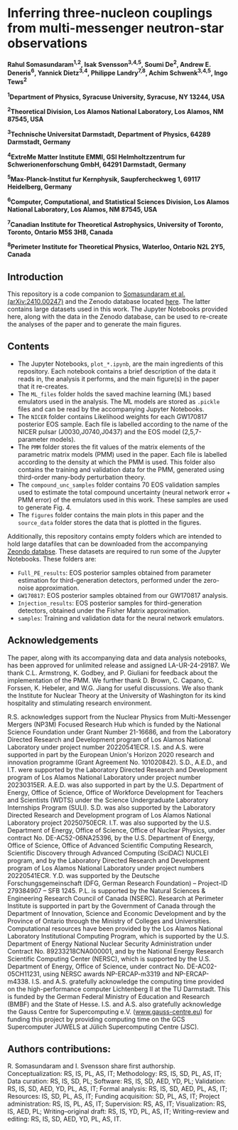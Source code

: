 # Inferring three-nucleon couplings from multi-messenger neutron-star observations

**Rahul Somasundaram<sup>1,2</sup>, Isak Svensson<sup>3,4,5</sup>, Soumi De<sup>2</sup>, Andrew E. Deneris<sup>6</sup>, Yannick Dietz<sup>3,4</sup>, Philippe Landry<sup>7,8</sup>, Achim Schwenk<sup>3,4,5</sup>, Ingo Tews<sup>2</sup>**

**<sup>1</sup>Department of Physics, Syracuse University, Syracuse, NY 13244, USA**

**<sup>2</sup>Theoretical Division, Los Alamos National Laboratory, Los Alamos, NM 87545, USA**

**<sup>3</sup>Technische Universitat Darmstadt, Department of Physics, 64289 Darmstadt, Germany**

**<sup>4</sup>ExtreMe Matter Institute EMMI, GSI Helmholtzzentrum fur Schwerionenforschung GmbH, 64291 Darmstadt, Germany**

**<sup>5</sup>Max-Planck-Institut fur Kernphysik, Saupfercheckweg 1, 69117 Heidelberg, Germany**

**<sup>6</sup>Computer, Computational, and Statistical Sciences Division, Los Alamos National Laboratory, Los Alamos, NM 87545, USA**

**<sup>7</sup>Canadian Institute for Theoretical Astrophysics, University of Toronto, Toronto, Ontario M5S 3H8, Canada**

**<sup>8</sup>Perimeter Institute for Theoretical Physics, Waterloo, Ontario N2L 2Y5, Canada**

## Introduction

This repository is a code companion to [Somasundaram et al. (arXiv:2410.00247)](https://arxiv.org/abs/2410.00247) and the Zenodo database located [here](https://doi.org/10.5281/zenodo.16878207). The latter contains large datasets used in this work. The Jupyter Notebooks provided here, along with the data in the Zenodo database, can be used to re-create the analyses of the paper and to generate the main figures.    

## Contents

 * The Jupyter Notebooks, `plot_*.ipynb`, are the main ingredients of this repository. Each notebook contains a brief description of the data it reads in, the analysis it performs, and the main figure(s) in the paper that it re-creates.
 * The `ML_files` folder holds the saved machine learning (ML) based emulators used in the analysis. The ML models are stored as `.pickle` files and can be read by the accompanying Jupyter Notebooks.
 * The `NICER` folder contains Likelihood weights for each GW170817 posterior EOS sample. Each file is labelled according to the name of the NICER pulsar (J0030,J0740,J0437) and the EOS model (2,5,7-parameter models).
 * The `PMM` folder stores the fit values of the matrix elements of the parametric matrix models (PMM) used in the paper. Each file is labelled according to the density at which the PMM is used. This folder also contains the training and validation data for the PMM, generated using third-order many-body perturbation theory.
 * The `compound_unc_samples` folder contains 70 EOS validation samples used to estimate the total compound uncertainty (neural network error + PMM error) of the emulators used in this work. These samples are used to generate Fig. 4.
 * The `figures` folder contains the main plots in this paper and the `source_data` folder stores the data that is plotted in the figures.

Additionally, this repository contains empty folders which are intended to hold large datafiles that can be downloaded from the accompanying [Zeondo databse](https://doi.org/10.5281/zenodo.16878207). These datasets are required to run some of the Jupyter Notebooks. These folders are:
 * `Full_PE_results`: EOS posterior samples obtained from parameter estimation for third-generation detectors, performed under the zero-noise approximation.
 * `GW170817`: EOS posterior samples obtained from our GW170817 analysis.
 * `Injection_results`: EOS posterior samples for third-generation detectors, obtained under the Fisher Matrix approximation.
 * `samples`: Training and validation data for the neural network emulators. 

## Acknowledgements

The paper, along with its accompanying data and data analysis notebooks, has been approved for unlimited release and assigned LA-UR-24-29187. We thank C.L. Armstrong, K. Godbey, and P. Giuliani for feedback about the implementation of the PMM. We further thank D. Brown, C. Capano, C. Forssen, K. Hebeler, and W.G. Jiang for useful discussions. We also thank the Institute for Nuclear Theory at the University of Washington for its kind hospitality and stimulating research environment.

R.S. acknowledges support from the Nuclear Physics from Multi-Messenger Mergers (NP3M) Focused Research Hub which is funded by the National Science Foundation under Grant Number 21-16686, and from the Laboratory Directed Research and Development program of Los Alamos National Laboratory under project number 20220541ECR.
I.S. and A.S. were supported in part by the European Union's Horizon 2020 research and innovation programme (Grant Agreement No. 101020842).
S.D., A.E.D., and I.T. were supported by the Laboratory Directed Research and Development program of Los Alamos National Laboratory under project number 20230315ER.
A.E.D. was also supported in part by the U.S. Department of Energy, Office of Science, Office of Workforce Development for Teachers and Scientists (WDTS) under the Science Undergraduate Laboratory Internships Program (SULI).
S.D. was also supported by the Laboratory Directed Research and Development program of Los Alamos National Laboratory project 20250750ECR.
I.T. was also supported by the U.S. Department of Energy, Office of Science, Office of Nuclear Physics, under contract No. DE-AC52-06NA25396, by the U.S. Department of Energy, Office of Science, Office of Advanced Scientific Computing Research, Scientific Discovery through Advanced Computing (SciDAC) NUCLEI program, and by the Laboratory Directed Research and Development program of Los Alamos National Laboratory under project numbers 20220541ECR.
Y.D. was supported by the Deutsche Forschungsgemeinschaft (DFG, German Research Foundation) – Project-ID 279384907 – SFB 1245.
P.L. is supported by the Natural Sciences \& Engineering Research Council of Canada (NSERC). Research at Perimeter Institute is supported in part by the Government of Canada through the Department of Innovation, Science and Economic Development and by the Province of Ontario through the Ministry of Colleges and Universities.
Computational resources have been provided by the Los Alamos National Laboratory Institutional Computing Program, which is supported by the U.S. Department of Energy National Nuclear Security Administration under Contract No. 89233218CNA000001, and by the National Energy Research Scientific Computing Center (NERSC), which is supported by the U.S. Department of Energy, Office of Science, under contract No. DE-AC02-05CH11231, using NERSC awards NP-ERCAP-m3319 and NP-ERCAP-m4338.
I.S. and A.S. gratefully acknowledge the computing time provided on the high-performance computer Lichtenberg II at the TU Darmstadt. This is funded by the German Federal Ministry of Education and Research (BMBF) and the State of Hesse. I.S. and A.S. also gratefully acknowledge the Gauss Centre for Supercomputing e.V. (www.gauss-centre.eu) for funding this project by providing computing time on the GCS Supercomputer JUWELS at Jülich Supercomputing Centre (JSC).

## Authors contributions:

R. Somasundaram and I. Svensson share first authorship. 
Conceptualization: RS, IS, PL, AS, IT; 
Methodology: RS, IS, SD, PL, AS, IT; 
Data curation: RS, IS, SD, PL; 
Software: RS, IS, SD, AED, YD, PL; 
Validation: RS, IS, SD, AED, YD, PL, AS, IT; 
Formal analysis: RS, IS, SD, AED, PL, AS, IT; 
Resources: IS, SD, PL, AS, IT; 
Funding acquisition: SD, PL, AS, IT; 
Project administration: RS, IS, PL, AS, IT; 
Supervision: RS, AS, IT; 
Visualization: RS, IS, AED, PL; 
Writing–original draft: RS, IS, YD, PL, AS, IT; 
Writing–review and editing: RS, IS, SD, AED, YD, PL, AS, IT.
